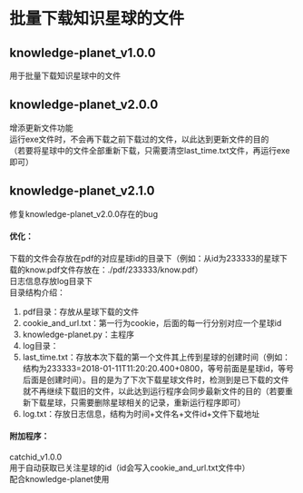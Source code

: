 # 批量下载知识星球的文件
## knowledge-planet_v1.0.0  
用于批量下载知识星球中的文件  
  
## knowledge-planet_v2.0.0  
增添更新文件功能  
运行exe文件时，不会再下载之前下载过的文件，以此达到更新文件的目的  
（若要将星球中的文件全部重新下载，只需要清空last_time.txt文件，再运行exe即可）  
  
## knowledge-planet_v2.1.0  
修复knowledge-planet_v2.0.0存在的bug  
#### 优化：  
下载的文件会存放在pdf的对应星球id的目录下（例如：从id为233333的星球下载的know.pdf文件存放在：./pdf/233333/know.pdf）  
日志信息存放log目录下  
目录结构介绍：  
1. pdf目录：存放从星球下载的文件  
2. cookie_and_url.txt：第一行为cookie，后面的每一行分别对应一个星球id  
3. knowledge-planet.py：主程序  
4. log目录：  
5. last_time.txt：存放本次下载的第一个文件其上传到星球的创建时间（例如：结构为233333=2018-01-11T11:20:20.400+0800，等号前面是星球id，等号后面是创建时间）。目的是为了下次下载星球文件时，检测到是已下载的文件就不再继续下载旧的文件，以此达到运行程序会同步最新文件的目的（若要重新下载星球，只需要删除星球相关的记录，重新运行程序即可）  
6. log.txt：存放日志信息，结构为时间+文件名+文件id+文件下载地址  
  
#### 附加程序：  
catchid_v1.0.0  
用于自动获取已关注星球的id（id会写入cookie_and_url.txt文件中）  
配合knowledge-planet使用
